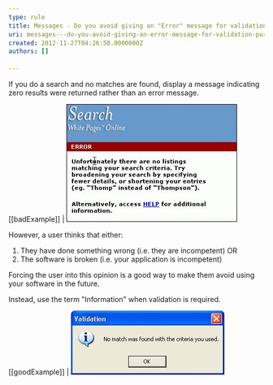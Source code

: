 ```yaml
---
type: rule
title: Messages - Do you avoid giving an "Error" message for validation purposes?
uri: messages---do-you-avoid-giving-an-error-message-for-validation-purposes
created: 2012-11-27T04:26:58.0000000Z
authors: []

---
```


If you do a search and no matches are found, display a message indicating zero results were returned rather than an error message.

[[badExample]]
| ![ Bad Example - No matches found on searching is not an "Error" ](../../assets/InappropriateError.gif)

However, a user thinks that either:

1. They have done something wrong (i.e. they are incompetent) OR
2. The software is broken (i.e. your application is incompetent)


Forcing the user into this opinion is a good way to make them avoid using your software in the future.

Instead, use the term "Information" when validation is required.

[[goodExample]]
| ![ Good Example - Only use "Error" when appropriate](../../assets/AppropriateMessage.gif)
